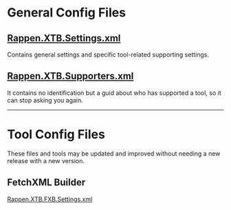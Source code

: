 # General Config Files

## [Rappen.XTB.Settings.xml](Rappen.XTB.Settings.xml)

Contains general settings and specific tool-related supporting settings.

## [Rappen.XTB.Supporters.xml](Rappen.XTB.Supporters.xml)
It contains no identification but a guid about who has supported a tool, so it can stop asking you again.

---

# Tool Config Files
These files and tools may be updated and improved without needing a new release with a new version.

## FetchXML Builder
[Rappen.XTB.FXB.Settings.xml](Rappen.XTB.FXB.Settings.xml)
